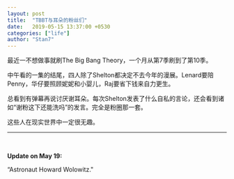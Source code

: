 ```yaml
---
layout: post
title:  "TBBT与耳朵的粉丝们"
date:   2019-05-15 13:37:00 +0530
categories: ["life"]
author: "Stan7"
---
```


最近一不想做事就刷The Big Bang Theory，一个月从第7季刷到了第10季。

中午看的一集的结尾，四人除了Shelton都决定不去今年的漫展。Lenard要陪Penny，华仔要照顾妮妮和小婴儿，Raj要省下钱来自力更生。

总看到有弹幕再说讨厌谢耳朵。每次Shelton发表了什么自私的言论，还会看到诸如“谢粉这下还能洗吗”的发言。完全是粉圈那一套。

这些人在现实世界中一定很无趣。

---
<br/>

**Update on May 19:**

“Astronaut Howard Wolowitz."
